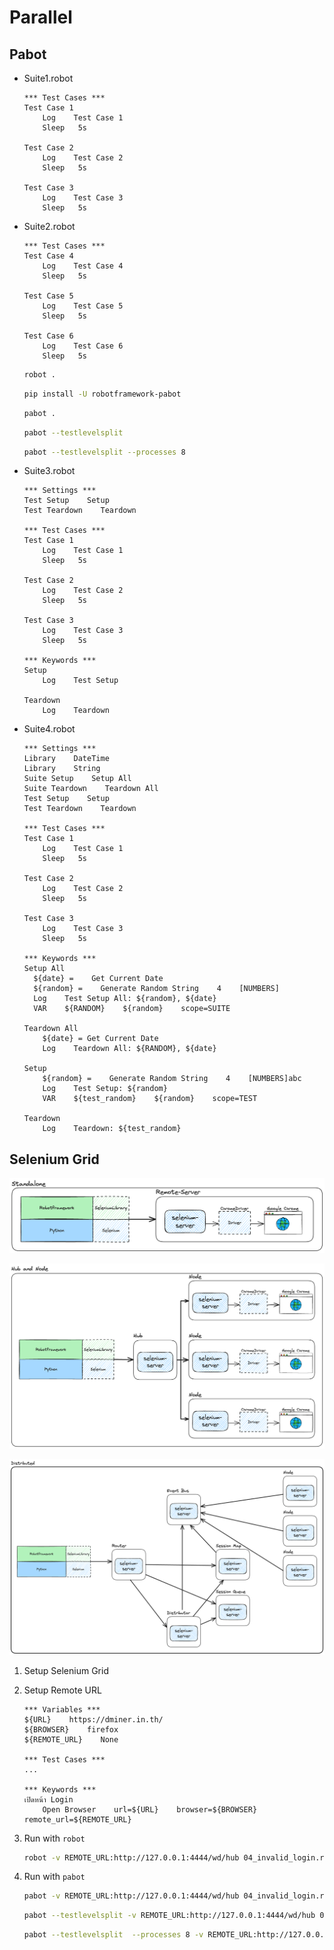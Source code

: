 # Parallel

## Pabot

- Suite1.robot

  ```robot
  *** Test Cases ***
  Test Case 1
      Log    Test Case 1
      Sleep   5s

  Test Case 2
      Log    Test Case 2
      Sleep   5s

  Test Case 3
      Log    Test Case 3
      Sleep   5s
  ```

- Suite2.robot

  ```robot
  *** Test Cases ***
  Test Case 4
      Log    Test Case 4
      Sleep   5s

  Test Case 5
      Log    Test Case 5
      Sleep   5s

  Test Case 6
      Log    Test Case 6
      Sleep   5s
  ```

  ```sh
  robot .
  ```

  ```sh
  pip install -U robotframework-pabot
  ```

  ```sh
  pabot .
  ```

  ```sh
  pabot --testlevelsplit
  ```

  ```sh
  pabot --testlevelsplit --processes 8
  ```

- Suite3.robot

  ```robot
  *** Settings ***
  Test Setup    Setup
  Test Teardown    Teardown

  *** Test Cases ***
  Test Case 1
      Log    Test Case 1
      Sleep   5s

  Test Case 2
      Log    Test Case 2
      Sleep   5s

  Test Case 3
      Log    Test Case 3
      Sleep   5s

  *** Keywords ***
  Setup
      Log    Test Setup

  Teardown
      Log    Teardown
  ```

- Suite4.robot

  ```robot
  *** Settings ***
  Library    DateTime
  Library    String
  Suite Setup    Setup All
  Suite Teardown    Teardown All
  Test Setup    Setup
  Test Teardown    Teardown

  *** Test Cases ***
  Test Case 1
      Log    Test Case 1
      Sleep   5s

  Test Case 2
      Log    Test Case 2
      Sleep   5s

  Test Case 3
      Log    Test Case 3
      Sleep   5s

  *** Keywords ***
  Setup All
    ${date} =    Get Current Date
    ${random} =    Generate Random String    4    [NUMBERS]
    Log    Test Setup All: ${random}, ${date}
    VAR    ${RANDOM}    ${random}    scope=SUITE

  Teardown All
      ${date} =	Get Current Date
      Log    Teardown All: ${RANDOM}, ${date}

  Setup
      ${random} =    Generate Random String    4    [NUMBERS]abc
      Log    Test Setup: ${random}
      VAR    ${test_random}    ${random}    scope=TEST

  Teardown
      Log    Teardown: ${test_random}
  ```

## Selenium Grid

![standalone](../images/parallel/standalone.png)

![hub and node](../images/parallel/hub-and-node.png)

![distributed](../images/parallel/distributed.png)

1. Setup Selenium Grid

2. Setup Remote URL

   ```robot
   *** Variables ***
   ${URL}    https://dminer.in.th/
   ${BROWSER}    firefox
   ${REMOTE_URL}    None

   *** Test Cases ***
   ...

   *** Keywords ***
   เปิดหน้า Login
       Open Browser    url=${URL}    browser=${BROWSER}    remote_url=${REMOTE_URL}
   ```

3. Run with `robot`

   ```sh
   robot -v REMOTE_URL:http://127.0.0.1:4444/wd/hub 04_invalid_login.robot 05_invalid_login.robot
   ```

4. Run with `pabot`

   ```sh
   pabot -v REMOTE_URL:http://127.0.0.1:4444/wd/hub 04_invalid_login.robot 05_invalid_login.robot
   ```

   ```sh
   pabot --testlevelsplit -v REMOTE_URL:http://127.0.0.1:4444/wd/hub 04_invalid_login.robot 05_invalid_login.robot
   ```

   ```sh
   pabot --testlevelsplit  --processes 8 -v REMOTE_URL:http://127.0.0.1:4444/wd/hub 04_invalid_login.robot 05_invalid_login.robot
   ```
